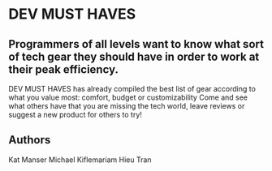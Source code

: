 # DEV MUST HAVES

## Programmers of all levels want to know what sort of tech gear they should have in order to work at their peak efficiency.
DEV MUST HAVES has already compiled the best list of gear according to what you value most: comfort, budget or customizability
Come and see what others have that you are missing the tech world, leave reviews or suggest a new product for others to try!

## Authors
Kat Manser
Michael Kiflemariam
Hieu Tran